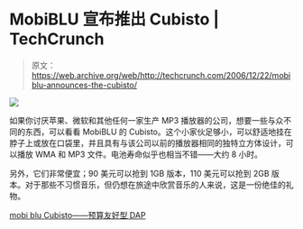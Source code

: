 # MobiBLU 宣布推出 Cubisto | TechCrunch

> 原文：<https://web.archive.org/web/http://techcrunch.com/2006/12/22/mobiblu-announces-the-cubisto/>

![](img/8ba59aaf7929995eef490fe197e10c89.png)

如果你讨厌苹果、微软和其他任何一家生产 MP3 播放器的公司，想要一些与众不同的东西，可以看看 MobiBLU 的 Cubisto。这个小家伙足够小，可以舒适地挂在脖子上或放在口袋里，并且具有与该公司以前的播放器相同的独特立方体设计，可以播放 WMA 和 MP3 文件。电池寿命似乎也相当不错——大约 8 小时。

另外，它们非常便宜；90 美元可以抢到 1GB 版本，110 美元可以抢到 2GB 版本。对于那些不习惯音乐，但仍想在旅途中欣赏音乐的人来说，这是一份绝佳的礼物。

[mobi blu Cubisto——预算友好型 DAP](https://web.archive.org/web/20141012150729/http://www.mobilewhack.com/reviews/mobiblu_cubisto_-_budget_friendly_dap.html)